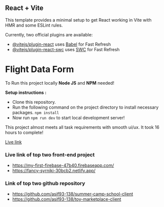 ## React + Vite

This template provides a minimal setup to get React working in Vite with HMR and some ESLint rules.

Currently, two official plugins are available:

- [@vitejs/plugin-react](https://github.com/vitejs/vite-plugin-react/blob/main/packages/plugin-react/README.md) uses [Babel](https://babeljs.io/) for Fast Refresh
- [@vitejs/plugin-react-swc](https://github.com/vitejs/vite-plugin-react-swc) uses [SWC](https://swc.rs/) for Fast Refresh

# Flight Data Form

To Run this project locally **Node JS** and **NPM** needed!

**Setup instructions :**

- Clone this repository.
- Run the following command on the project directory to install necessary packages. `npm install`
- Now run `npm run dev` to start local development server!

This project almost meets all task requirements with smooth ui/ux. It took 16 hours to complete!

[Live link](https://starlit-semifreddo-363cb7.netlify.app/)

### Live link of top two front-end project

- https://my-first-firebase-47b40.firebaseapp.com/
- https://fancy-syrniki-30bcb2.netlify.app/

### Link of top two github repository

- https://github.com/asif93-138/summer-camp-school-client
- https://github.com/asif93-138/toy-marketplace-client